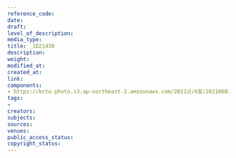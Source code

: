 ```yaml
---
reference_code: 
date: 
draft: 
level_of_description: 
media_type: 
title: _1D21430
description: 
weight: 
modified_at: 
created_at: 
link: 
components:
- https://kctu-photo.s3.ap-northeast-2.amazonaws.com/2021년/6월/20210602_산재처리+지연+근본+대책수립!+민주노총+결의대회/_1D21430.jpg
tags:
- 
creators: 
subjects: 
sources: 
venues: 
public_access_status: 
copyright_status: 
---
```

